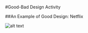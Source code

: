 #Good-Bad Design Activity

##An Example of Good Design: Netflix

![alt text](https://upload.wikimedia.org/wikipedia/en/f/f4/Netflix_-_English.jpg)

